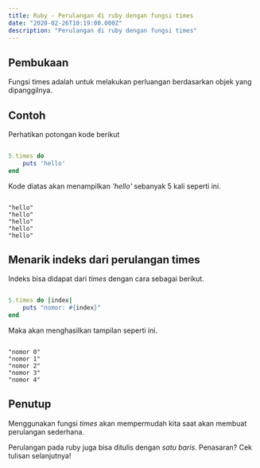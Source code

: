 ```yaml
---
title: Ruby - Perulangan di ruby dengan fungsi times
date: "2020-02-26T10:19:00.000Z"
description: "Perulangan di ruby dengan fungsi times"
---
```


## Pembukaan

Fungsi times adalah untuk melakukan perluangan berdasarkan objek yang dipanggilnya.

## Contoh

Perhatikan potongan kode berikut

```ruby

5.times do
    puts 'hello'
end

```

Kode diatas akan menampilkan *'hello'* sebanyak 5 kali seperti ini.

```

"hello"
"hello"
"hello"
"hello"
"hello"

```

## Menarik indeks dari perulangan times

Indeks bisa didapat dari _times_ dengan cara sebagai berikut.

```ruby

5.times do |index|
    puts "nomor: #{index}"
end

```

Maka akan menghasilkan tampilan seperti ini.

```

"nomor 0"
"nomor 1"
"nomor 2"
"nomor 3"
"nomor 4"

```

## Penutup

Menggunakan fungsi *times* akan mempermudah kita saat akan membuat perulangan sederhana.

Perulangan pada ruby juga bisa ditulis dengan _satu baris_. Penasaran? Cek tulisan selanjutnya!
<!-- TODO: cek ruby loop one line -->
